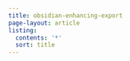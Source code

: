 ```yaml
---
title: obsidian-enhancing-export
page-layout: article
listing:
  contents: '*'
  sort: title
---
```

